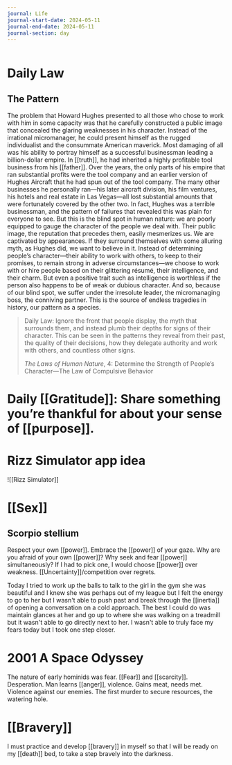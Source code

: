 ```yaml
---
journal: Life
journal-start-date: 2024-05-11
journal-end-date: 2024-05-11
journal-section: day
---
```


```calendar-nav
```

# Daily Law
## The Pattern

The problem that Howard Hughes presented to all those who chose to work with him in some capacity was that he carefully constructed a public image that concealed the glaring weaknesses in his character. Instead of the irrational micromanager, he could present himself as the rugged individualist and the consummate American maverick. Most damaging of all was his ability to portray himself as a successful businessman leading a billion-dollar empire. In [[truth]], he had inherited a highly profitable tool business from his [[father]]. Over the years, the only parts of his empire that ran substantial profits were the tool company and an earlier version of Hughes Aircraft that he had spun out of the tool company. The many other businesses he personally ran—his later aircraft division, his film ventures, his hotels and real estate in Las Vegas—all lost substantial amounts that were fortunately covered by the other two. In fact, Hughes was a terrible businessman, and the pattern of failures that revealed this was plain for everyone to see. But this is the blind spot in human nature: we are poorly equipped to gauge the character of the people we deal with. Their public image, the reputation that precedes them, easily mesmerizes us. We are captivated by appearances. If they surround themselves with some alluring myth, as Hughes did, we want to believe in it. Instead of determining people’s character—their ability to work with others, to keep to their promises, to remain strong in adverse circumstances—we choose to work with or hire people based on their glittering résumé, their intelligence, and their charm. But even a positive trait such as intelligence is worthless if the person also happens to be of weak or dubious character. And so, because of our blind spot, we suffer under the irresolute leader, the micromanaging boss, the conniving partner. This is the source of endless tragedies in history, our pattern as a species.

> Daily Law: Ignore the front that people display, the myth that surrounds them, and instead plumb their depths for signs of their character. This can be seen in the patterns they reveal from their past, the quality of their decisions, how they delegate authority and work with others, and countless other signs.
> 
> _The Laws of Human Nature_, 4: Determine the Strength of People’s Character—The Law of Compulsive Behavior

# Daily [[Gratitude]]: Share something you’re thankful for about your sense of [[purpose]].


# Rizz Simulator app idea
![[Rizz Simulator]]


# [[Sex]]

## Scorpio stellium

Respect your own [[power]]. Embrace the [[power]] of your gaze. Why are you afraid of your own [[power]]? Why seek and fear [[power]] simultaneously? If I had to pick one, I would choose [[power]] over weakness. [[Uncertainty]]/competition over regrets.

Today I tried to work up the balls to talk to the girl in the gym she was beautiful and I knew she was perhaps out of my league but I felt the energy to go to her but I wasn't able to push past and break through the [[inertia]] of opening a conversation on a cold approach. The best I could do was maintain glances at her and go up to where she was walking on a treadmill but it wasn't able to go directly next to her. I wasn't able to truly face my fears today but I took one step closer. 

# 2001 A Space Odyssey 

The nature of early hominids was fear. [[Fear]] and [[scarcity]]. Desperation.
Man learns [[anger]], violence.
Gains meat, needs met. 
Violence against our enemies. The first murder to secure resources, the watering hole. 

# [[Bravery]]

I must practice and develop [[bravery]] in myself so that I will be ready on my [[death]] bed, to take a step bravely into the darkness.